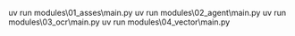 uv run modules\01_asses\main.py
uv run modules\02_agent\main.py
uv run modules\03_ocr\main.py
uv run modules\04_vector\main.py